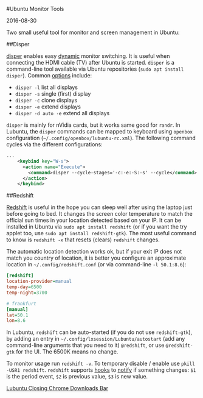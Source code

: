 #Ubuntu Monitor Tools

2016-08-30

<!--- tags: linux -->

Two small useful tool for monitor and screen management in Ubuntu:

##Disper

[disper](http://willem.engen.nl/projects/disper/) enables easy [dynamic](https://help.ubuntu.com/community/DynamicMultiMonitor) monitor switching. It is useful when connecting the HDMI cable (TV) after Ubuntu is started. `disper` is a command-line tool available via Ubuntu repositories (`sudo apt install disper`). Common [options](http://manpages.ubuntu.com/manpages/xenial/man1/disper.1.html) include:

* `disper -l` list all displays
* `disper -s` single (first) display
* `disper -c` clone displays
* `disper -e` extend displays
* `disper -d auto -e` extend all displays

`disper` is mainly for nVidia cards, but it works same good for `randr`. In Lubuntu, the `disper` commands can be mapped to keyboard using `openbox` configuration (`~/.config/openbox/lubuntu-rc.xml`). The following command cycles via the different configurations:

```xml
...
    <keybind key="W-s">
      <action name="Execute">
        <command>disper --cycle-stages='-c:-e:-S:-s' --cycle</command>
      </action>
    </keybind>
```

##Redshift

[Redshift](http://jonls.dk/redshift/) is useful in the hope you can sleep well after using the laptop just before going to bed. It changes the screen color temperature to match the official sun times in your location detected based on your IP. It can be installed in Ubuntu via `sudo apt install redshift` (or if you want the try applet too, use `sudo apt install redshift-gtk`). The most useful command to know is `redshift -x` that resets (clears) `redshift` changes.

The automatic location detection works ok, but if your exit IP does not match you country of location, it is better you configure an approximate location in `~/.config/redshift.conf` (or via command-line `-l 50.1:8.6`):

```ini
[redshift]
location-provider=manual
temp-day=6500
temp-night=3700

# frankfurt
[manual]
lat=50.1
lon=8.6
```

In Lubuntu, `redshift` can be auto-started (if you do not use `redshift-gtk`), by adding an entry in `~/.config/lxsession/Lubuntu/autostart` (add any command-line arguments that you need to it) `@redshift`, or use `@redshift-gtk` for the UI. The 6500K means no change.

To monitor usage run `redshift -v`. To temporary disable / enable use `pkill -USR1 redshift`. `redshift` supports [hooks](http://jonls.dk/2015/01/redshift-1-10-released/) to [notify](https://wiki.archlinux.org/index.php/Redshift#Use_real_screen_brightness) if something changes: `$1` is the period event, `$2` is previous value, `$3` is new value.


<ins class='nfooter'><a rel='next' id='fnext' href='#blog/2016/2016-08-02-Lubuntu-Closing-Chrome-Downloads-Bar.md'>Lubuntu Closing Chrome Downloads Bar</a></ins>
